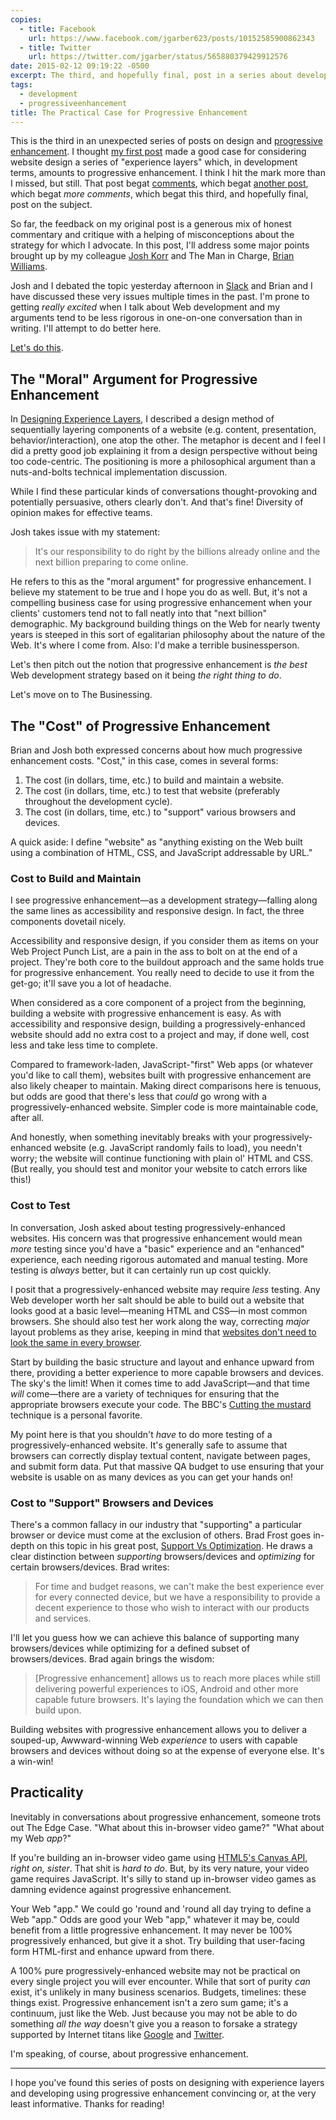 ```yaml
---
copies:
  - title: Facebook
    url: https://www.facebook.com/jgarber623/posts/10152585900862343
  - title: Twitter
    url: https://twitter.com/jgarber/status/565880379429912576
date: 2015-02-12 09:19:22 -0500
excerpt: The third, and hopefully final, post in a series about developing websites using progressive enhancement.
tags:
  - development
  - progressiveenhancement
title: The Practical Case for Progressive Enhancement
---
```


This is the third in an unexpected series of posts on design and [progressive enhancement](https://en.wikipedia.org/wiki/Progressive_enhancement). I thought [my first post](/posts/designing-experience-layers) made a good case for considering website design a series of "experience layers" which, in development terms, amounts to progressive enhancement. I think I hit the mark more than I missed, but still. That post begat [comments](http://viget.com/inspire/designing-experience-layers#disqus_thread), which begat [another post](/posts/in-defense-of-progressive-enhancement), which begat _more comments_, which begat this third, and hopefully final, post on the subject.

So far, the feedback on my original post is a generous mix of honest commentary and critique with a helping of misconceptions about the strategy for which I advocate. In this post, I'll address some major points brought up by my colleague [Josh Korr](http://viget.com/about/team/jkorr) and The Man in Charge, [Brian Williams](http://viget.com/about/team/bwilliams).

Josh and I debated the topic yesterday afternoon in [Slack](https://slack.com/) and Brian and I have discussed these very issues multiple times in the past. I'm prone to getting _really excited_ when I talk about Web development and my arguments tend to be less rigorous in one-on-one conversation than in writing. I'll attempt to do better here.

[Let's do this](https://www.youtube.com/watch?v=LkCNJRfSZBU&t=1m20s).

## The "Moral" Argument for Progressive Enhancement

In [Designing Experience Layers](/posts/designing-experience-layers), I described a design method of sequentially layering components of a website (e.g. content, presentation, behavior/interaction), one atop the other. The metaphor is decent and I feel I did a pretty good job explaining it from a design perspective without being too code-centric. The positioning is more a philosophical argument than a nuts-and-bolts technical implementation discussion.

While I find these particular kinds of conversations thought-provoking and potentially persuasive, others clearly don't. And that's fine! Diversity of opinion makes for effective teams.

Josh takes issue with my statement:

> It's our responsibility to do right by the billions already online and the next billion preparing to come online.

He refers to this as the "moral argument" for progressive enhancement. I believe my statement to be true and I hope you do as well. But, it's not a compelling business case for using progressive enhancement when your clients' customers tend not to fall neatly into that "next billion" demographic. My background building things on the Web for nearly twenty years is steeped in this sort of egalitarian philosophy about the nature of the Web. It's where I come from. Also: I'd make a terrible businessperson.

Let's then pitch out the notion that progressive enhancement is _the best_ Web development strategy based on it being _the right thing to do_.

Let's move on to The Businessing.

## The "Cost" of Progressive Enhancement

Brian and Josh both expressed concerns about how much progressive enhancement costs. "Cost," in this case, comes in several forms:

1. The cost (in dollars, time, etc.) to build and maintain a website.
1. The cost (in dollars, time, etc.) to test that website (preferably throughout the development cycle).
1. The cost (in dollars, time, etc.) to "support" various browsers and devices.

A quick aside: I define "website" as "anything existing on the Web built using a combination of HTML, CSS, and JavaScript addressable by URL."

### Cost to Build and Maintain

I see progressive enhancement—as a development strategy—falling along the same lines as accessibility and responsive design. In fact, the three components dovetail nicely.

Accessibility and responsive design, if you consider them as items on your Web Project Punch List, are a pain in the ass to bolt on at the end of a project. They're both core to the buildout approach and the same holds true for progressive enhancement. You really need to decide to use it from the get-go; it'll save you a lot of headache.

When considered as a core component of a project from the beginning, building a website with progressive enhancement is easy. As with accessibility and responsive design, building a progressively-enhanced website should add no extra cost to a project and may, if done well, cost less and take less time to complete.

Compared to framework-laden, JavaScript-"first" Web apps (or whatever you'd like to call them), websites built with progressive enhancement are also likely cheaper to maintain. Making direct comparisons here is tenuous, but odds are good that there's less that _could_ go wrong with a progressively-enhanced website. Simpler code is more maintainable code, after all.

And honestly, when something inevitably breaks with your progressively-enhanced website (e.g. JavaScript randomly fails to load), you needn't worry; the website will continue functioning with plain ol' HTML and CSS. (But really, you should test and monitor your website to catch errors like this!)

### Cost to Test

In conversation, Josh asked about testing progressively-enhanced websites. His concern was that progressive enhancement would mean _more_ testing since you'd have a "basic" experience and an "enhanced" experience, each needing rigorous automated and manual testing. More testing is _always_ better, but it can certainly run up cost quickly.

I posit that a progressively-enhanced website may require _less_ testing. Any Web developer worth her salt should be able to build out a website that looks good at a basic level—meaning HTML and CSS—in most common browsers. She should also test her work along the way, correcting _major_ layout problems as they arise, keeping in mind that [websites don't need to look the same in every browser](http://dowebsitesneedtolookexactlythesameineverybrowser.com/).

Start by building the basic structure and layout and enhance upward from there, providing a better experience to more capable browsers and devices. The sky's the limit! When it comes time to add JavaScript—and that time _will_ come—there are a variety of techniques for ensuring that the appropriate browsers execute your code. The BBC's [Cutting the mustard](http://responsivenews.co.uk/post/18948466399/cutting-the-mustard) technique is a personal favorite.

My point here is that you shouldn't _have_ to do more testing of a progressively-enhanced website. It's generally safe to assume that browsers can correctly display textual content, navigate between pages, and submit form data. Put that massive QA budget to use ensuring that your website is usable on as many devices as you can get your hands on!

### Cost to "Support" Browsers and Devices

There's a common fallacy in our industry that "supporting" a particular browser or device must come at the exclusion of others. Brad Frost goes in-depth on this topic in his great post, [Support Vs Optimization](http://bradfrost.com/blog/mobile/support-vs-optimization/). He draws a clear distinction between _supporting_ browsers/devices and _optimizing_ for certain browsers/devices. Brad writes:

> For time and budget reasons, we can't make the best experience ever for every connected device, but we have a responsibility to provide a decent experience to those who wish to interact with our products and services.

I'll let you guess how we can achieve this balance of supporting many browsers/devices while optimizing for a defined subset of browsers/devices. Brad again brings the wisdom:

> [Progressive enhancement] allows us to reach more places while still delivering powerful experiences to iOS, Android and other more capable future browsers. It's laying the foundation which we can then build upon.

Building websites with progressive enhancement allows you to deliver a souped-up, Awwward-winning Web _experience_ to users with capable browsers and devices without doing so at the expense of everyone else. It's a win-win!

## Practicality

Inevitably in conversations about progressive enhancement, someone trots out The Edge Case. "What about this in-browser video game?" "What about my Web _app_?"

If you're building an in-browser video game using [HTML5's Canvas API](https://developer.mozilla.org/en-US/docs/Web/API/Canvas_API), _right on, sister_. That shit is _hard to do_. But, by its very nature, your video game requires JavaScript. It's silly to stand up in-browser video games as damning evidence against progressive enhancement.

Your Web "app." We could go 'round and 'round all day trying to define a Web "app." Odds are good your Web "app," whatever it may be, could benefit from a little progressive enhancement. It may never be 100% progressively enhanced, but give it a shot. Try building that user-facing form HTML-first and enhance upward from there.

A 100% pure progressively-enhanced website may not be practical on every single project you will ever encounter. While that sort of purity _can_ exist, it's unlikely in many business scenarios. Budgets, timelines: these things exist. Progressive enhancement isn't a zero sum game; it's a continuum, just like the Web. Just because you may not be able to do something _all the way_ doesn't give you a reason to forsake a strategy supported by Internet titans like [Google](http://googlewebmastercentral.blogspot.com/2014/10/updating-our-technical-webmaster.html) and [Twitter](https://blog.twitter.com/2012/improving-performance-on-twittercom).

I'm speaking, of course, about progressive enhancement.

---

I hope you've found this series of posts on designing with experience layers and developing using progressive enhancement convincing or, at the very least informative. Thanks for reading!